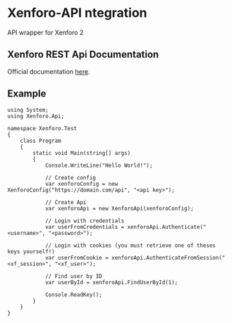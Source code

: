 # Xenforo-API ntegration
API wrapper for Xenforo 2

## Xenforo REST Api Documentation
Official documentation [here](https://xenforo.com/community/pages/api-endpoints/).

## Example
```
using System;
using Xenforo.Api;

namespace Xenforo.Test
{
    class Program
    {
        static void Main(string[] args)
        {
            Console.WriteLine("Hello World!");

            // Create config
            var xenforoConfig = new XenforoConfig("https://domain.com/api", "<api key>");

            // Create Api
            var xenforoApi = new XenforoApi(xenforoConfig);

            // Login with credentials
            var userFromCredentials = xenforoApi.Authenticate("<username>", "<password>");

            // Login with cookies (you must retrieve one of theses keys yourself!)
            var userFromCookie = xenforoApi.AuthenticateFromSession("<xf_session>", "<xf_user>");

            // Find user by ID
            var userById = xenforoApi.FindUserById(1);

            Console.ReadKey();
        }
    }
}
```
